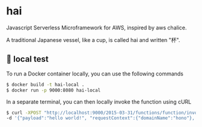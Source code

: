 # hai
Javascript Serverless Microframework for AWS, inspired by aws chalice.

A traditional Japanese vessel, like a cup, is called hai and written "杯".

## 🐋 local test

To run a Docker container locally, you can use the following commands

```bash
$ docker build -t hai-local .
$ docker run -p 9000:8080 hai-local
```

In a separate terminal, you can then locally invoke the function using cURL

```bash
$ curl -XPOST "http://localhost:9000/2015-03-31/functions/function/invocations" \
-d '{"payload":"hello world!", "requestContext":{"domainName":"hono"}, "headers":[], "httpMethod":"GET", "url": "/"}'
```
